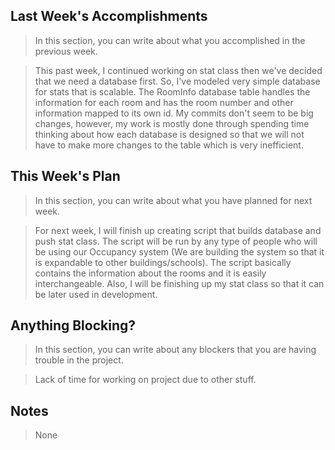 ## Last Week's Accomplishments

> In this section, you can write about what you accomplished in the previous week.

> This past week, I continued working on stat class then we've decided that we need a database first. So, I've modeled very simple database for stats that is scalable. The RoomInfo database table handles the information for each room and has the room number and other information mapped to its own id. My commits don't seem to be big changes, however, my work is mostly done through spending time thinking about how each database is designed so that we will not have to make more changes to the table which is very inefficient.

## This Week's Plan

> In this section, you can write about what you have planned for next week.

> For next week, I will finish up creating script that builds database and push stat class. The script will be run by any type of people who will be using our Occupancy system (We are building the system so that it is expandable to other buildings/schools). The script basically contains the information about the rooms and it is easily interchangeable. Also, I will be finishing up my stat class so that it can be later used in development.

## Anything Blocking?

> In this section, you can write about any blockers that you are having trouble in the project.

> Lack of time for working on project due to other stuff.

## Notes

> None

